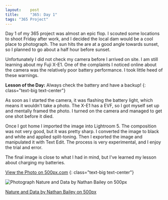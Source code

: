 ```yaml
---
layout:    post
title:     "365: Day 1"
tags: "365 Project"
---
```


Day 1 of my 365 project was almost an epic flop. I scouted some locations to shoot Friday after work, and I decided the local dam would be a cool place to photograph. The sun hits the are at a good angle towards sunset, so I planned to go about a half hour before sunset. 

Unfortunately I did not check my camera before I arrived on site. I am still learning about my Fuji X-E1. One of the complaints I noticed online about the camera was the relatively poor battery performance. I took little heed of these warnings.

**Lesson of the Day:** Always check the battery and have a backup!
{: class="text-big text-center"}

As soon as I started the camera, it was flashing the battery light, which means it wouldn't take a photo. The X-E1 has a EVF, so I got myself set up and mentally framed the photo. I turned on the camera and managed to get one shot before it died.

Once I got home I imported the image into Lightroom 5. The composition was not very good, but it was pretty sharp. I converted the image to black and white and applied split-toning. Then I exported the image and manipulated it with Text Edit. The process is very experimental, and I enjoy the trial and error.

The final image is close to what I had in mind, but I've learned my lesson about charging my batteries.

[View the Photo on 500px.com](http://500px.com/photo/72388573/nature-and-data-by-nathan-bailey)
{: class="text-big text-center"}

<div class="pixels-photo">
  <p><img src="http://ppcdn.500px.org/72388573/f356480b8a6aca20b93877a7acd134bec90d0e21/4.jpg" alt="Photograph Nature and Data by Nathan Bailey on 500px"></p>
  <a href="http://500px.com/photo/72388573/nature-and-data-by-nathan-bailey">Nature and Data by Nathan Bailey on 500px</a>
</div>
<script type="text/javascript" src="//500px.com/embed.js"></script>
